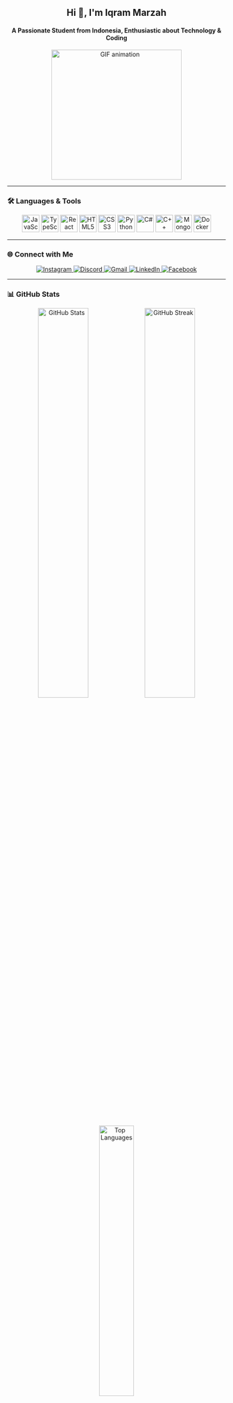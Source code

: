 <h2 align="center">Hi 👋, I'm Iqram Marzah</h2>
<h4 align="center">A Passionate Student from Indonesia, Enthusiastic about Technology & Coding</h4>

<p align="center">
  <img src="https://i.imgflip.com/65efzo.gif" width="300" alt="GIF animation" />
</p>

---

### 🛠 Languages & Tools

<p align="center">
  <img src="https://cdn.jsdelivr.net/gh/devicons/devicon/icons/javascript/javascript-original.svg" height="40" alt="JavaScript" title="JavaScript"/>
  <img src="https://cdn.jsdelivr.net/gh/devicons/devicon/icons/typescript/typescript-original.svg" height="40" alt="TypeScript" title="TypeScript"/>
  <img src="https://cdn.jsdelivr.net/gh/devicons/devicon/icons/react/react-original.svg" height="40" alt="React" title="React"/>
  <img src="https://cdn.jsdelivr.net/gh/devicons/devicon/icons/html5/html5-original.svg" height="40" alt="HTML5" title="HTML5"/>
  <img src="https://cdn.jsdelivr.net/gh/devicons/devicon/icons/css3/css3-original.svg" height="40" alt="CSS3" title="CSS3"/>
  <img src="https://cdn.jsdelivr.net/gh/devicons/devicon/icons/python/python-original.svg" height="40" alt="Python" title="Python"/>
  <img src="https://cdn.jsdelivr.net/gh/devicons/devicon/icons/csharp/csharp-original.svg" height="40" alt="C#" title="C#"/>
  <img src="https://cdn.jsdelivr.net/gh/devicons/devicon/icons/cplusplus/cplusplus-original.svg" height="40" alt="C++" title="C++"/>
  <img src="https://cdn.jsdelivr.net/gh/devicons/devicon/icons/mongodb/mongodb-original.svg" height="40" alt="MongoDB" title="MongoDB"/>
  <img src="https://cdn.jsdelivr.net/gh/devicons/devicon/icons/docker/docker-original.svg" height="40" alt="Docker" title="Docker"/>
</p>

---

### 🌐 Connect with Me

<p align="center">
  <a href="https://www.instagram.com/iqram_marzah" target="_blank">
    <img src="https://img.shields.io/badge/Instagram-%23E4405F.svg?style=for-the-badge&logo=instagram&logoColor=white" alt="Instagram" title="Follow me on Instagram"/>
  </a>
  <a href="https://discord.com/users/iqram0538" target="_blank">
    <img src="https://img.shields.io/badge/Discord-%237289DA.svg?style=for-the-badge&logo=discord&logoColor=white" alt="Discord" title="Let's chat on Discord"/>
  </a>
  <a href="mailto:105841105121@student.unismuh.ac.id" target="_blank">
    <img src="https://img.shields.io/badge/Gmail-%23D14836.svg?style=for-the-badge&logo=gmail&logoColor=white" alt="Gmail" title="Send me an email"/>
  </a>
  <a href="https://linkedin.com/in/iqram21" target="_blank">
    <img src="https://img.shields.io/badge/LinkedIn-%230077B5.svg?style=for-the-badge&logo=linkedin&logoColor=white" alt="LinkedIn" title="Connect on LinkedIn"/>
  </a>
  <a href="https://facebook.com/iqram.marzah" target="_blank">
    <img src="https://img.shields.io/badge/Facebook-%231877F2.svg?style=for-the-badge&logo=facebook&logoColor=white" alt="Facebook" title="Add me on Facebook"/>
  </a>
</p>

---

### 📊 GitHub Stats

<p align="center">
  <img src="https://github-readme-stats.vercel.app/api?username=iqram21&show_icons=true&theme=tokyonight" alt="GitHub Stats" width="48%"/>
  <img src="https://github-readme-streak-stats.herokuapp.com/?user=iqram21&theme=tokyonight" alt="GitHub Streak" width="48%"/>
</p>
<p align="center">
  <img src="https://github-readme-stats.vercel.app/api/top-langs/?username=iqram21&layout=compact&theme=tokyonight" alt="Top Languages" width="40%"/>
</p>

---

### 🎯 Skills & Interests

<p align="center">
  <img src="https://img.shields.io/badge/Frontend-Development-blue?style=for-the-badge" alt="Frontend Development" />
  <img src="https://img.shields.io/badge/Database-Management-blueviolet?style=for-the-badge" alt="Database Management" />
  <img src="https://img.shields.io/badge/Cloud-Computing-lightgrey?style=for-the-badge" alt="Cloud Computing" />
</p>

---

### 🐍 Snake Animation

</picture>
![snake_gif](https://github.com/iqram21/iqram21/blob/output/github-contribution-grid-snake.gif)


### 📈 Recent Activity

<!--START_SECTION:activity-->
1. 💬 Commented on [Issue #2](https://github.com/iqram21/sample-repo/issues/2)
2. 🔥 Opened PR [#10](https://github.com/iqram21/sample-repo/pull/10) in `sample-repo`
<!--END_SECTION:activity-->

---

<p align="center">✨ Always open to collaborations and new opportunities. Let's connect and build something amazing together! 🚀</p>
